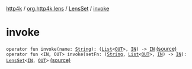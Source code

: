 [http4k](../../index.md) / [org.http4k.lens](../index.md) / [LensSet](index.md) / [invoke](./invoke.md)

# invoke

`operator fun invoke(name: `[`String`](https://kotlinlang.org/api/latest/jvm/stdlib/kotlin/-string/index.html)`): (`[`List`](https://kotlinlang.org/api/latest/jvm/stdlib/kotlin.collections/-list/index.html)`<`[`OUT`](index.md#OUT)`>, `[`IN`](index.md#IN)`) -> `[`IN`](index.md#IN) [(source)](https://github.com/http4k/http4k/blob/master/http4k-core/src/main/kotlin/org/http4k/lens/lensSpec.kt#L29)
`operator fun <IN, OUT> invoke(setFn: (`[`String`](https://kotlinlang.org/api/latest/jvm/stdlib/kotlin/-string/index.html)`, `[`List`](https://kotlinlang.org/api/latest/jvm/stdlib/kotlin.collections/-list/index.html)`<`[`OUT`](invoke.md#OUT)`>, `[`IN`](invoke.md#IN)`) -> `[`IN`](invoke.md#IN)`): `[`LensSet`](index.md)`<`[`IN`](invoke.md#IN)`, `[`OUT`](invoke.md#OUT)`>` [(source)](https://github.com/http4k/http4k/blob/master/http4k-core/src/main/kotlin/org/http4k/lens/lensSpec.kt#L34)